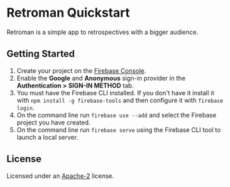 Retroman Quickstart
=============================

Retroman is a simple app to retrospectives with a bigger audience.

Getting Started
---------------

 1. Create your project on the [Firebase Console](https://console.firebase.google.com).
 2. Enable the **Google** and **Anonymous** sign-in provider in the **Authentication > SIGN-IN METHOD** tab.
 3. You must have the Firebase CLI installed. If you don't have it install it with `npm install -g firebase-tools` and then configure it with `firebase login`.
 4. On the command line run `firebase use --add` and select the Firebase project you have created.
 5. On the command line run `firebase serve` using the Firebase CLI tool to launch a local server.


License
-------

Licensed under an [Apache-2](../LICENSE) license.
